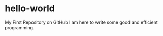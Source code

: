 # hello-world
My First Repository on GitHub
I am here to write some good and efficient programming.
